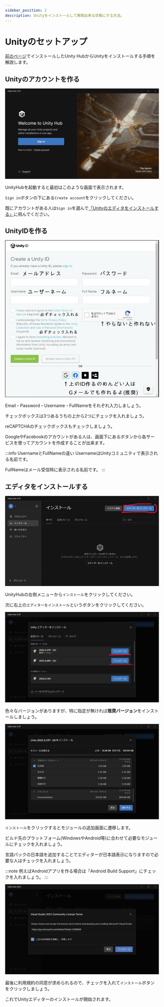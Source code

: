 ```yaml
---
sidebar_position: 2
description: Unityをインストールして開発出来る状態にする方法。
---
```


# Unityのセットアップ

[前のページ](./setup-unityhub)でインストールしたUnity HubからUnityをインストールする手順を解説します。

## Unityのアカウントを作る

![UnityHub サインイン画面](./images/unityhub-signin.jpg)

UnityHubを起動すると最初はこのような画面で表示されます。

`Sign in`ボタンの下にある`Create account`をクリックしてください。

既にアカウントがある人は`Sign in`を選んで[「Unityのエディタをインストールする」](#エディタをインストールする)に飛んでください。

## UnityIDを作る

![UnityID 作成画面](./images/create-unity-account.jpg)

Email・Password・Username・FullNameをそれぞれ入力しましょう。

チェックボックスは3つあるうちの上から2つにチェックを入れましょう。

reCAPTCHAのチェックボックスもチェックしましょう。

GoogleやFacebookのアカウントがある人は、画面下にあるボタンから各サービスを使ってアカウントを作成することが出来ます。

:::info UsernameとFullNameの違い
UsernameはUnityコミュニティで表示される名前です。

FullNameはメール受信時に表示される名前です。
:::

## エディタをインストールする

![Unityエディタインストール UnityHub](./images/install-unity-editor-1.jpg)

UnityHubの左側メニューから`インストール`をクリックしてください。

次に右上の`エディターをインストール`というボタンをクリックしてください。

![Unityエディタインストール バージョン選択](./images/install-unity-editor-2.jpg)

色々なバージョンがありますが、特に指定が無ければ**推奨バージョン**をインストールしましょう。

![Unityエディタインストール モジュール選択](./images/install-unity-editor-3.jpg)

`インストール`をクリックするとモジュールの追加画面に遷移します。

ビルド先のプラットフォーム(WindowsやAndroid等)に合わせて必要なモジュールにチェックを入れましょう。

言語パックの日本語を追加することでエディターが日本語表示になりますので必要な人はチェックを入れましょう。

:::note 
例えばAndroidアプリを作る場合は「Android Build Support」にチェックを入れましょう。
:::

![Unityエディタインストール 利用規約に同意](./images/install-unity-editor-4.jpg)

最後に利用規約の同意が求められるので、チェックを入れて`インストール`ボタンをクリックしましょう。

これでUnityエディターのインストールが開始されます。
